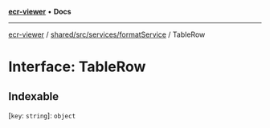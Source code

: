 [**ecr-viewer**](../../../../../README.md) • **Docs**

***

[ecr-viewer](../../../../../README.md) / [shared/src/services/formatService](../README.md) / TableRow

# Interface: TableRow

## Indexable

 \[`key`: `string`\]: `object`
